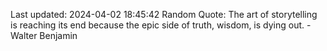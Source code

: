 Last updated: 2024-04-02 18:45:42
Random Quote: The art of storytelling is reaching its end because the epic side of truth, wisdom, is dying out. - Walter Benjamin